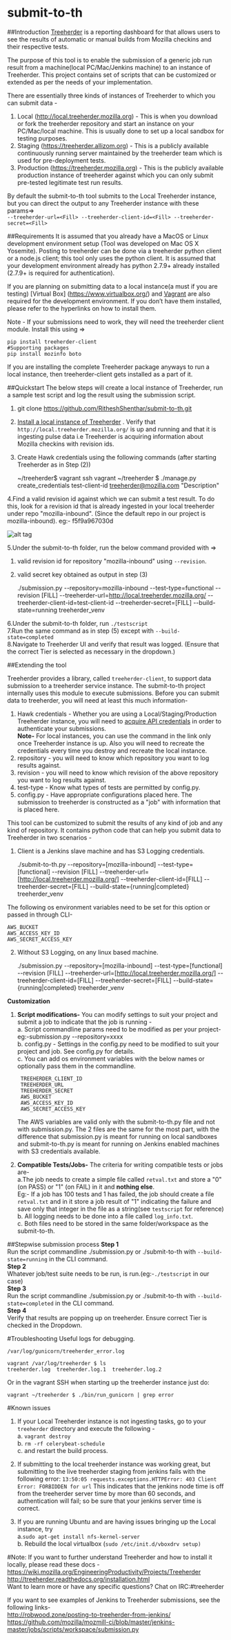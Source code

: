 # submit-to-th

##Introduction
[Treeherder](https://treeherder.mozilla.org) is a reporting dashboard for that allows users to see the results of automatic or manual builds from Mozilla checkins and their respective tests. <br>

The purpose of this tool is to enable the submission of a generic job run result from a machine(local PC/Mac/Jenkins machine) to an instance of Treeherder. This project contains set of scripts that can be customized or extended as per the needs of your implementation. 

There are essentially three kinds of instances of Treeherder to which you can submit data -<br>
1. Local (http://local.treeherder.mozilla.org) - This is when you download or fork the treeherder repository and start an instance on your PC/Mac/local machine. This is usually done to set up a local sandbox for testing purposes.<br>
2. Staging (https://treeherder.allizom.org) - This is a publicly available continuously running server maintained by the treeherder team which is used for pre-deployment tests. <br>
3. Production (https://treeherder.mozilla.org) - This is the publicly available production instance of treeherder against which you can only submit pre-tested legitimate test run results. <br>

By default the submit-to-th tool submits to the Local Treeherder instance, but you can direct the output to any Treeherder instance with these params=><br> ```--treeherder-url=<Fill> --treeherder-client-id=<Fill> --treeherder-secret=<Fill>```


##Requirements
It is assumed that you already have a MacOS or Linux development environment setup (Tool was developed on Mac OS X Yosemite). Posting to treeherder can be done via a treeherder python client or a node.js client; this tool only uses the python client. It is assumed that your development environment already has python 2.7.9+ already installed (2.7.9+ is required for authentication).

If you are planning on submitting data to a local instance(a must if you are testing) [Virtual Box] (https://www.virtualbox.org/) and [Vagrant](https://www.vagrantup.com/) are also required for the development environment. If you don’t have them installed, please refer to the hyperlinks on how to install them.

Note - If your submissions need to work, they will need the treeherder client module. Install this using =>

	pip install treeherder-client
	#Supporting packages
	pip install mozinfo boto
If you are installing the complete Treeherder package anyways to run a local instance, then treeherder-client gets installed as a part of it.


##Quickstart
The below steps will create a local instance of Treeherder, run a sample test script and log the result using the submission script. <br>
1. git clone https://github.com/RitheshShenthar/submit-to-th.git<br>
2. [Install a local instance of Treeherder](http://treeherder.readthedocs.org/installation.html) . Verify that ```http://local.treeherder.mozilla.org/``` is up and running and that it is ingesting pulse data i.e Treeherder is acquiring information about Mozilla checkins with revision ids.<br>
3. Create Hawk credentials using the following commands (after starting Treeherder as in Step (2)) 

	~/treeherder$ vagrant ssh
	vagrant ~/treeherder $ ./manage.py create_credentials test-client-id treeherder@mozilla.com "Description"

4.Find a valid revision id against which we can submit a test result. To do this, look for a revision id that is already ingested in your local treeherder under repo "mozilla-inbound". (Since the default repo in our project is mozilla-inbound). eg:- f5f9a967030d

![alt tag](https://github.com/RitheshShenthar/submit-to-th/blob/master/Treeherder.png?raw=true)

5.Under the submit-to-th folder, run the below command provided with =><br>
1) valid revision id for repository "mozilla-inbound" using ```--revision```. <br>
2) valid secret key obtained as output in step (3)


	./submission.py --repository=mozilla-inbound --test-type=functional --revision [FILL] --treeherder-url=http://local.treeherder.mozilla.org/ --treeherder-client-id=test-client-id --treeherder-secret=[FILL] --build-state=running treeherder_venv
	

6.Under the submit-to-th folder, run ```./testscript```<br>
7.Run the same command as in step (5) except with ```--build-state=completed```<br>
8.Navigate to Treeherder UI and verify that result was logged. (Ensure that the correct Tier is selected as necessary in the dropdown.)

##Extending the tool

Treeherder provides a library, called ```treeherder-client```, to support data submission to a treeherder service instance. The submit-to-th project internally uses this module to execute submissions.
Before you can submit data to treeherder, you will need at least this much information-<br>
1. Hawk credentials - Whether you are using a Local/Staging/Production Treeherder instance, you will need to [acquire API credentials](https://treeherder.readthedocs.org/common_tasks.html#managing-api-credentials) in order to authenticate your submissions. <br><b>Note-</b> For local instances, you can use the command in the link only once Treeherder instance is up. Also you will need to recreate the credentials every time you destroy and recreate the local instance.<br>
2. repository - you will need to know which repository you want to log results against.<br>
3. revision - you will need to know which revision of the above repository you want to log results against.<br>
4. test-type - Know what types of tests are permitted by config.py.<br>
5. config.py - Have appropriate configurations placed here. The submission to treeherder is constructed as a "job" with information that is placed here.
 
 This tool can be customized to submit the results of any kind of job and any kind of repository. It contains python code that can help you submit data to Treeherder in two scenarios - 
 
 1) Client is a Jenkins slave machine and has S3 Logging credentials.<br>
 
 	./submit-to-th.py --repository=[mozilla-inbound] --test-type=[functional] --revision [FILL] --treeherder-url=[http://local.treeherder.mozilla.org/] --treeherder-client-id=[FILL] --treeherder-secret=[FILL] --build-state={running|completed}   treeherder_venv
 
The following os environment variables need to be set for this option or passed in through CLI-

	AWS_BUCKET                      
	AWS_ACCESS_KEY_ID
	AWS_SECRET_ACCESS_KEY
 2) Without S3 Logging, on any linux based machine.
 
 	./submission.py --repository=[mozilla-inbound] --test-type=[functional] --revision [FILL] --treeherder-url=[http://local.treeherder.mozilla.org/] --treeherder-client-id=[FILL] --treeherder-secret=[FILL] --build-state={running|completed}   treeherder_venv

<b>Customization </b>

1. <b>Script modifications-</b> You can modify settings to suit your project and submit a job to indicate that the job is running -<br>
a. Script commandline params need to be modified as per your project- eg:-submission.py --repository=xxxx<br>
b. config.py - Settings in the config.py need to be modified to suit your project and job. See config.py for details.<br>
c. You can add os environment variables with the below names or optionally pass them in the commandline. 

		TREEHERDER_CLIENT_ID
		TREEHERDER_URL
		TREEHERDER_SECRET
		AWS_BUCKET                      
		AWS_ACCESS_KEY_ID
		AWS_SECRET_ACCESS_KEY
	
	The AWS variables are valid only with the submit-to-th.py file and not with submission.py. The 2 files are the same for the most part, with the difference that submission.py is meant for running on local sandboxes and submit-to-th.py is meant for running on Jenkins enabled machines with S3 credentials available.<br>

2. <b>Compatible Tests/Jobs-</b>
The criteria for writing compatible tests or jobs are-<br>
a.The job needs to create a simple file called ```retval.txt``` and store a "0" (on PASS) or "1" (on FAIL) in it and <b>nothing else</b>.  <br>Eg:- If a job has 100 tests and 1 has failed, the job should create a file ```retval.txt``` and in it store a job result of "1" indicating the failure and save only that integer in the file as a string(see ```testscript``` for reference)<br>
b. All logging needs to be done into a file called ```log_info.txt```.<br>
c. Both files need to be stored in the same folder/workspace as the submit-to-th.<br>

##Stepwise submission process
<b>Step 1</b><br>
Run the script commandline ./submission.py or ./submit-to-th with ```--build-state=running``` in the CLI command.<br>
<b>Step 2</b><br>
Whatever job/test suite needs to be run, is run.(eg:-```./testscript``` in our case)<br>
<b>Step 3</b> <br>
Run the script commandline ./submission.py or ./submit-to-th with ```--build-state=completed``` in the CLI command.<br>
<b> Step 4</b><br>
Verify that results are popping up on treeherder. Ensure correct Tier is checked in the Dropdown.

#Troubleshooting
Useful logs for debugging.

	/var/log/gunicorn/treeherder_error.log

	vagrant /var/log/treeherder $ ls
	treeherder.log  treeherder.log.1  treeherder.log.2
Or in the vagrant SSH when starting up the treeherder instance just do:
	
	vagrant ~/treeherder $ ./bin/run_gunicorn | grep error

#Known issues
1. If your Local Treeherder instance is not ingesting tasks, go to your ```treeherder``` directory and execute the following -<br>
a. ```vagrant destroy```<br>
b. ```rm -rf celerybeat-schedule``` <br> 
c. and restart the build process.<br>

2. If submitting to the local treeherder instance was working great, but submitting to the live treeherder staging from jenkins fails with the following error:
```13:50:05 requests.exceptions.HTTPError: 403 Client Error: FORBIDDEN for url```
This indicates that the jenkins node time is off from the treeherder server time by more than 60 seconds, and authentication will fail; so be sure that your jenkins server time is correct.

3. If you are running Ubuntu and are having issues bringing up the Local instance, try <br>a.```sudo apt-get install nfs-kernel-server```<br>b. Rebuild the local virtualbox (```sudo /etc/init.d/vboxdrv setup)```<br>
	
#Note:
If you want to further understand Treeherder and how to install it locally, please read these docs -<br>
 https://wiki.mozilla.org/EngineeringProductivity/Projects/Treeherder<br>
 http://treeherder.readthedocs.org/installation.html<br>
 Want to learn more or have any specific questions? Chat on IRC:#treeherder<br>
 
 If you want to see examples of Jenkins to Treeherder submissions, see the following links-<br>
 http://robwood.zone/posting-to-treeherder-from-jenkins/<br>
 https://github.com/mozilla/mozmill-ci/blob/master/jenkins-master/jobs/scripts/workspace/submission.py<br>
 
 
 
  






